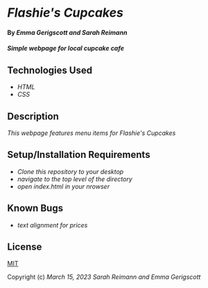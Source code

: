 # _Flashie's Cupcakes_

#### By _**Emma Gerigscott and Sarah Reimann**_

#### _Simple webpage for local cupcake cafe_

## Technologies Used

* _HTML_
* _CSS_


## Description

_This webpage features menu items for Flashie's Cupcakes_

## Setup/Installation Requirements

* _Clone this repository to your desktop_
* _navigate to the top level of the directory_
* _open index.html in your nrowser_



## Known Bugs

* _text alignment for prices_

## License

[MIT](https://opensource.org/licenses/MIT)

Copyright (c) _March 15, 2023_ _Sarah Reimann and Emma Gerigscott_